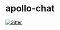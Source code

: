 # apollo-chat

[![Gitter](https://badges.gitter.im/apollo-chat/community.svg)](https://gitter.im/apollo-chat/community?utm_source=badge&utm_medium=badge&utm_campaign=pr-badge&utm_content=badge)